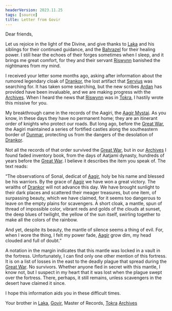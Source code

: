 ```yaml
---
headerVersion: 2023.11.25
tags: [source]
title: Letter from Govir
---
```


Dear friends,

Let us rejoice in the light of the Divine, and give thanks to [Laka](<../../../gods-and-religions/gods/incorporeal-gods/dunmari-pantheon/laka.md>) and his siblings for their continued guidance, and the [Bahrazel](<../../../gods-and-religions/gods/embodied-gods/bahrazel/bahrazel.md>) for their healing power. I still hear the echoes of their forges sometimes when I sleep, and it brings me great comfort, for they and their servant [Riswynn](<../../../people/pcs/dunmar-fellowship/riswynn.md>) banished the nightmares from my mind. 

I received your letter some months ago, asking after information about the rumored legendary cloak of [Drankor](<../../../history/drankorian-era/drankorian-empire.md>), the lost artifact that [Servius](<../../../people/chardonians/servius.md>) was searching for. It has taken some searching, but the new scribes [Ardan](<../../../people/dunmari/ardan.md>) has provided have been invaluable, and we are making progress with the [Archives](<../../../gazetteer/greater-dunmar/realms/dunmar/central-dunmar/tokra/archives.md>). When I heard the news that [Riswynn](<../../../people/pcs/dunmar-fellowship/riswynn.md>) was in [Tokra](<../../../gazetteer/greater-dunmar/realms/dunmar/central-dunmar/tokra/tokra.md>), I hastily wrote this missive for you.

My breakthrough came in the records of the Aagiri, the [Aagir Mystai](<../../../groups/dunmari-mystery-cults/aagir-mystai.md>). As you know, in these days they have no permanent home; they are an itinerant order of knights who protect our roads. But long ago, before the [Great War](<../../../events/1500s/great-war.md>), the Aagiri maintained a series of fortified castles along the southeastern border of [Dunmar](<../../../gazetteer/greater-dunmar/realms/dunmar/dunmar.md>), protecting us from the dangers of the desolation of [Drankor](<../../../history/drankorian-era/drankor.md>).

Not all the records of that order survived the [Great War](<../../../events/1500s/great-war.md>), but in our [Archives](<../../../gazetteer/greater-dunmar/realms/dunmar/central-dunmar/tokra/archives.md>) I found faded inventory book, from the days of Aatjami dynasty, hundreds of years before the [Great War](<../../../events/1500s/great-war.md>). I believe it describes the item you speak of. The text reads:

“The observations of Sonal, dedicat of [Aagir](<../../../gods-and-religions/gods/incorporeal-gods/dunmari-pantheon/aagir.md>), holy be his name and blessed be his warriors. By the grace of [Aagir](<../../../gods-and-religions/gods/incorporeal-gods/dunmari-pantheon/aagir.md>) we have won a great victory. The wraiths of [Drankor](<../../../history/drankorian-era/drankor.md>) will not advance this day. We have brought sunlight to their dark places and scattered their meager treasures, but one item, of surpassing beauty, which we have claimed, for it seems too dangerous to leave on the empty plains for scavengers. A short cloak, a mantle, spun of thread of impossible color, vibrant reds and golds of the clouds at sunset, the deep blues of twilight, the yellow of the sun itself, swirling together to make all the colors of the rainbow. 

And yet, despite its beauty, the mantle of silence seems a thing of evil. For, when I wore the thing, I felt my power fade, [Aagir](<../../../gods-and-religions/gods/incorporeal-gods/dunmari-pantheon/aagir.md>) grow dim, my head clouded and full of doubt.”

A notation in the margin indicates that this mantle was locked in a vault in the fortress. Unfortunately, I can find only one other mention of this fortress. It is on a list of losses in the east to the deadly plague that spread during the [Great War](<../../../events/1500s/great-war.md>). No survivors. Whether anyone fled in secret with this mantle, I know not, but I suspect in my heart that it was lost when the plague swept over the fortress. There, perhaps, it still remains, unless scavengers in the desert have claimed it since. 

I hope this information aids you in these difficult times.

Your brother in [Laka](<../../../gods-and-religions/gods/incorporeal-gods/dunmari-pantheon/laka.md>),
[Govir](<../../../people/dunmari/govir.md>), Master of Records, [Tokra](<../../../gazetteer/greater-dunmar/realms/dunmar/central-dunmar/tokra/tokra.md>) [Archives](<../../../gazetteer/greater-dunmar/realms/dunmar/central-dunmar/tokra/archives.md>)
